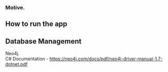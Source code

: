 ### Motive.

## How to run the app

## Database Management 
Neo4j.  
C# Documentation - https://neo4j.com/docs/pdf/neo4j-driver-manual-1.7-dotnet.pdf